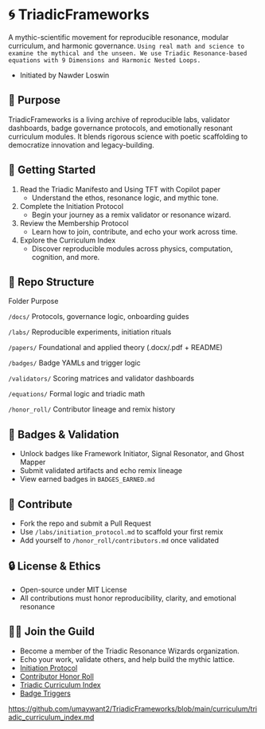<meta name="google-site-verification" content="AiUFhKin7RAsd9MEOLzyQcvtnf0hJpDIUvUcBtXDcNs" />

# 🌀 TriadicFrameworks
A mythic-scientific movement for reproducible resonance, modular curriculum, and harmonic governance.  ```Using real math and science to examine the mythical and the unseen. We use Triadic Resonance-based equations with 9 Dimensions and Harmonic Nested Loops.```
- Initiated by Nawder Loswin

## 🔭 Purpose
TriadicFrameworks is a living archive of reproducible labs, validator dashboards, badge governance protocols, and emotionally resonant curriculum modules. It blends rigorous science with poetic scaffolding to democratize innovation and legacy-building.

## 🧭 Getting Started
1. Read the Triadic Manifesto and Using TFT with Copilot paper
    - Understand the ethos, resonance logic, and mythic tone.
3. Complete the Initiation Protocol
    - Begin your journey as a remix validator or resonance wizard.
3. Review the Membership Protocol
    - Learn how to join, contribute, and echo your work across time.
4. Explore the Curriculum Index
    - Discover reproducible modules across physics, computation, cognition, and more.

## 🧬 Repo Structure
Folder      	          Purpose

```/docs/```	          Protocols, governance logic, onboarding guides

```/labs/```	          Reproducible experiments, initiation rituals

```/papers/```	        Foundational and applied theory (.docx/.pdf + README)

```/badges/```	        Badge YAMLs and trigger logic

```/validators/```	    Scoring matrices and validator dashboards

```/equations/```	      Formal logic and triadic math

```/honor_roll/```	    Contributor lineage and remix history


## 🏅 Badges & Validation
- Unlock badges like Framework Initiator, Signal Resonator, and Ghost Mapper
- Submit validated artifacts and echo remix lineage
- View earned badges in ```BADGES_EARNED.md```

## 🧠 Contribute
- Fork the repo and submit a Pull Request
- Use ```/labs/initiation_protocol.md``` to scaffold your first remix
- Add yourself to ```/honor_roll/contributors.md``` once validated

## 🔒 License & Ethics
- Open-source under MIT License
- All contributions must honor reproducibility, clarity, and emotional resonance

## 🧙‍♂️ Join the Guild
- Become a member of the Triadic Resonance Wizards organization.
- Echo your work, validate others, and help build the mythic lattice.
- [Initiation Protocol](https://github.com/umaywant2/TriadicFrameworks/blob/main/labs/initiation_protocol.md)  
- [Contributor Honor Roll](https://github.com/umaywant2/TriadicFrameworks/blob/main/honor_roll/contributors.md)  
- [Triadic Curriculum Index](https://github.com/umaywant2/TriadicFrameworks/blob/main/curriculum/triadic_curriculum_index.md)
- [Badge Triggers](https://github.com/umaywant2/TriadicFrameworks/blob/main/badges/glyph_evolution_dashboard_overlay.md)  


https://github.com/umaywant2/TriadicFrameworks/blob/main/curriculum/triadic_curriculum_index.md
